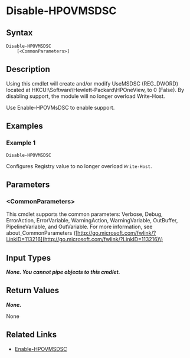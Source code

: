 ﻿---
description: Disable Microsoft DSC Support
---

# Disable-HPOVMSDSC

## Syntax

```text
Disable-HPOVMSDSC
    [<CommonParameters>]
```

## Description

Using this cmdlet will create and/or modify UseMSDSC (REG_DWORD) located at HKCU:\Software\Hewlett-Packard\HPOneView, to 0 (False).  By disabling support, the module will no longer overload Write-Host.

Use Enable-HPOVMsDSC to enable support.

## Examples

###  Example 1 

```text
Disable-HPOVMSDSC

```

Configures Registry value to no longer overload `Write-Host`.

## Parameters

### &lt;CommonParameters&gt;

This cmdlet supports the common parameters: Verbose, Debug, ErrorAction, ErrorVariable, WarningAction, WarningVariable, OutBuffer, PipelineVariable, and OutVariable. For more information, see about\_CommonParameters \([http://go.microsoft.com/fwlink/?LinkID=113216](http://go.microsoft.com/fwlink/?LinkID=113216)\)

## Input Types

_**None. You cannot pipe objects to this cmdlet.**_

## Return Values

_**None.**_

None

## Related Links

* [Enable-HPOVMSDSC](enable-hpovmsdsc.md)
